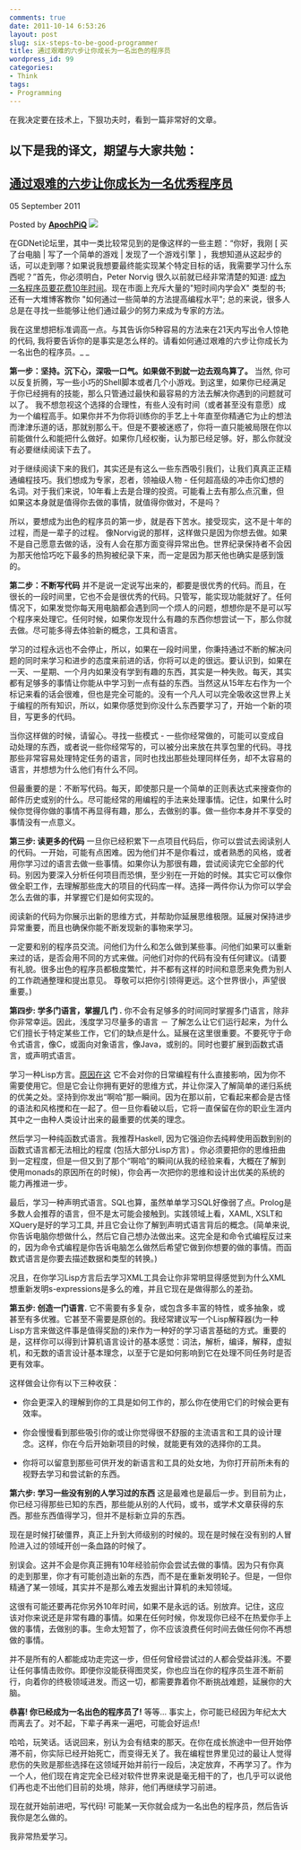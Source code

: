 ```yaml
---
comments: true
date: 2011-10-14 6:53:26
layout: post
slug: six-steps-to-be-good-programmer
title: 通过艰难的六步让你成长为一名出色的程序员
wordpress_id: 99
categories:
- Think
tags:
- Programming
---
```





在我决定要在技术上，下狠功夫时，看到一篇非常好的文章。







## 以下是我的译文，期望与大家共勉：




## [通过艰难的六步让你成长为一名优秀程序员](http://www.gamedev.net/blog/355/entry-2250592-become-a-good-programmer-in-six-really-hard-steps/)




05 September 2011










Posted by **[ApochPiQ](http://www.gamedev.net/index.php?showuser=33873)** [![](http://public.gamedev.net/public/style_images/master/user_popup.png)](http://www.gamedev.net/index.php?showuser=33873&f=)






在GDNet论坛里，其中一类比较常见到的是像这样的一些主题：“你好，我刚 [ 买了台电脑 | 写了一个简单的游戏 | 发现了一个游戏引擎 ] ，我想知道从这起步的话，可以走到哪？如果说我想要最终能实现某个特定目标的话，我需要学习什么东西呢？”首先，你必须明白，Peter Norvig 很久以前就已经非常清楚的知道: [成为一名程序员要花费10年时间](http://norvig.com/21-days.html)。现在市面上充斥大量的"短时间内学会X" 类型的书; 还有一大堆博客教你 "如何通过一些简单的方法提高编程水平"; 总的来说，很多人总是在寻找一些能够让他们通过最少的努力来成为专家的方法。

我在这里想把标准调高一点。与其告诉你5种容易的方法来在21天内写出令人惊艳的代码, 我将要告诉你的是事实是怎么样的。请看如何通过艰难的六步让你成长为一名出色的程序员。_
_

**第一步：坚持。沉下心，深吸一口气。如果做不到就一边去观鸟算了。**
当然, 你可以反复折腾，写一些小巧的Shell脚本或者几个小游戏。到这里，如果你已经满足于你已经拥有的技能，那么只管通过最快和最容易的方法去解决你遇到的问题就可以了。 我不想忽视这个选择的合理性，有些人没有时间（或者甚至没有意愿）成为一个编程高手。如果你并不为你将训练你的手艺上十年直至你精通它为止的想法而津津乐道的话，那就别那么干。但是不要被迷惑了，你将一直只能被局限在你以前能做什么和能把什么做好。如果你几经权衡，认为那已经足够。好，那么你就没有必要继续阅读下去了。

对于继续阅读下来的我们，其实还是有这么一些东西吸引我们，让我们真真正正精通编程技巧。我们想成为专家，忍者，领袖级人物 - 任何超高级的冲击你幻想的名词。对于我们来说，10年看上去是合理的投资。可能看上去有那么点沉重，但如果这本身就是值得你去做的事情，就值得你做对，不是吗？

所以，要想成为出色的程序员的第一步，就是吞下苦水。接受现实，这不是十年的过程，而是一辈子的过程。 像Norvig说的那样，这样做只是因为你想去做。如果不是自己愿意去做的话，没有人会在那方面变得异常出色。世界纪录保持者不会因为那天他恰巧吃下最多的热狗被纪录下来，而一定是因为那天他也确实是感到饿的。

**第二步：不断写代码**
并不是说一定说写出来的，都要是很优秀的代码。而且，在很长的一段时间里，它也不会是很优秀的代码。只管写，能实现功能就好了。任何情况下，如果发觉你每天用电脑都会遇到同一个烦人的问题，想想你是不是可以写个程序来处理它。任何时候，如果你发现什么有趣的东西你想尝试一下，那么你就去做。尽可能多得去体验新的概念，工具和语言。

学习的过程永远也不会停止，所以，如果在一段时间里，你秉持通过不断的解决问题的同时来学习和进步的态度来前进的话，你将可以走的很远。要认识到，如果在一天、一星期、一个月内如果没有学到有趣的东西，其实是一种失败。每天，其实都有足够多的事情让你能从中学习到一点有益的东西。当然这从15年左右作为一个标记来看的话会很难，但也是完全可能的。没有一个凡人可以完全吸收这世界上关于编程的所有知识，所以，如果你感觉到你没什么东西要学习了，开始一个新的项目，写更多的代码。

当你这样做的时候，请留心。寻找一些模式 - 一些你经常做的，可能可以变成自动处理的东西，或者说一些你经常写的，可以被分出来放在共享包里的代码。寻找那些非常容易处理特定任务的语言，同时也找出那些处理同样任务，却不太容易的语言，并想想为什么他们有什么不同。

但最重要的是：不断写代码。每天，即使那只是一个简单的正则表达式来搜查你的邮件历史或别的什么。尽可能经常的用编程的手法来处理事情。记住，如果什么时候你觉得你做的事情不再显得有趣，那么，去做别的事。做一些你本身并不享受的事情没有一点意义。

**第三步: 读更多的代码**
一旦你已经积累下一点项目代码后，你可以尝试去阅读别人的代码。一开始，可能有点困难。因为他们并不是你看过，或者熟悉的风格，或者用你学习过的语言去做一些事情。如果你认为那很有趣，尝试阅读完它全部的代码。别因为要深入分析任何项目而恐惧，至少别在一开始的时候。其实它可以像你做全职工作，去理解那些庞大的项目的代码库一样。选择一两件你认为你可以学会怎么去做的事，并掌握它们是如何实现的。

阅读新的代码为你展示出新的思维方式，并帮助你延展思维极限。延展对保持进步异常重要，而且也确保你能不断发现新的事物来学习。

一定要和别的程序员交流。问他们为什么和怎么做到某些事。问他们如果可以重新来过的话，是否会用不同的方式来做。问他们对你的代码有没有任何建议。(请要有礼貌。很多出色的程序员都极度繁忙，并不都有这样的时间和意愿来免费为别人的工作疏通整理和提出意见。 尊敬可以把你引领得更远。这个世界很小，声望很重要。)

**第四步: 学多门语言，掌握几 门 .**
你不会有足够多的时间同时掌握多门语言，除非你非常幸运。因此，浅度学习尽量多的语言 － 了解怎么让它们运行起来，为什么它们擅长于特定某些工作，它们的缺点是什么。延展在这里很重要。不要死守于命令式语言，像C，或面向对象语言，像Java，或别的。同时也要扩展到函数式语言，或声明式语言。

学习一种Lisp方言。[原因在这](http://www.gamedev.net/topic/479651-anyone-else-using-common-lisp-in-their-game/page__view__findpost__p__4141855) 它不会对你的日常编程有什么直接影响，因为你不需要使用它。但是它会让你拥有更好的思维方式，并让你深入了解简单的递归系统的优美之处。坚持到你发出“啊哈”那一瞬间。因为在那以前，它看起来都会是古怪的语法和风格搅和在一起了。但一旦你看破以后，它将一直保留在你的职业生涯内其中之一由种人类设计出来的最重要的优美的理念。

然后学习一种纯函数式语言。我推荐Haskell, 因为它强迫你去纯粹使用函数到别的函数式语言都无法相比的程度 (包括大部分Lisp方言) 。你必须要把你的思维扭曲到一定程度，但是一但又到了那个“啊哈”的瞬间(从我的经验来看，大概在了解到使用monads的原因所在的时候)，你会再一次把你的思维和设计出优美的系统的能力再推进一步。

最后，学习一种声明式语言。SQL也算，虽然单单学习SQL好像弱了点。Prolog是多数人会推荐的语言，但不是太可能会接触到。实践领域上看，XAML, XSLT和XQuery是好的学习工具, 并且它会让你了解到声明式语言背后的概念。(简单来说, 你告诉电脑你想做什么，然后它自己想办法做出来。这完全是和命令式编程反过来的，因为命令式编程是你告诉电脑怎么做然后希望它做到你想要的做的事情。而函数式语言是你要去描述数据和类型的转换。)

况且，在你学习Lisp方言后去学习XML工具会让你非常明显得感觉到为什么XML想重新发明s-expressions是多么的难，并且它现在是做得那么的差劲。

**第五步: 创造一门语言.**
它不需要有多复杂，或包含多丰富的特性，或多抽象，或甚至有多优雅。它甚至不需要是原创的。我经常建议写一个Lisp解释器(为一种Lisp方言来做这件事是值得奖励的)来作为一种好的学习语言基础的方式。重要的是，这样你可以得到计算机语言设计的基本感觉：词法，解析，编译，解释，虚拟机，和无数的语言设计基本理念，以至于它是如何影响到它在处理不同任务时是否更有效率。

这样做会让你有以下三种收获：




  * 你会更深入的理解到你的工具是如何工作的，那么你在使用它们的时候会更有效率。


  * 你会慢慢看到那些吸引你的或让你觉得很不舒服的主流语言和工具的设计理念。这样，你在今后开始新项目的时候，就能更有效的选择你的工具。


  * 你将可以留意到那些可供开发的新语言和工具的处女地，为你打开前所未有的视野去学习和尝试新的东西。


**第六步: 学习一些没有别的人学习过的东西**
这是最难也是最后一步。到目前为止，你已经习得那些已知的东西，那些能从别的人代码，或书，或学术文章获得的东西。那些东西值得学习，但并不是标新立异的东西。

现在是时候打破僵界，真正上升到大师级别的时候的。现在是时候在没有别的人冒险进入过的领域开创一条血路的时候了。

别误会。这并不会是你真正拥有10年经验前你会尝试去做的事情。因为只有你真的走到那里，你才有可能创造出新的东西，而不是在重新发明轮子。但是，一但你精通了某一领域，其实并不是那么难去发掘出计算机的未知领域。

这很有可能还要再花你另外10年时间，如果不是永远的话。别放弃。记住，这应该对你来说还是非常有趣的事情。如果在任何时候，你发现你已经不在热爱你手上做的事情，去做别的事。生命太短暂了，你不应该浪费任何时间去做任何你不再想做的事情。

并不是所有的人都能成功走完这一步，但任何曾经尝试过的人都会受益非浅。不要让任何事情击败你。即便你没能获得图灵奖，你也应当在你的程序员生涯不断前行，向着你的终极领域进发。而这一切，都需要靠着你不断挑战难题，延展你的大脑。

**恭喜! 你已经成为一名出色的程序员了!**
等等... 事实上，你可能已经因为年纪太大而离去了。对不起，下辈子再来一遍吧，可能会好运点!

哈哈，玩笑话。话说回来，别认为会有结束的那天。在你在成长旅途中一但开始停滞不前，你实际已经开始死亡，而变得无关了。我在编程世界里见过的最让人觉得悲伤的失败是那些选择在这领域开始并前行一段后，决定放弃，不再学习了。作为一个人，他们现在肯定完全已经对软件世界来说是毫无相干的了，也几乎可以说他们再也走不出他们目前的处境，除非，他们再继续学习前进。

现在就开始前进吧，写代码! 可能某一天你就会成为一名出色的程序员，然后告诉我你是怎么做的。

我非常热爱学习。


